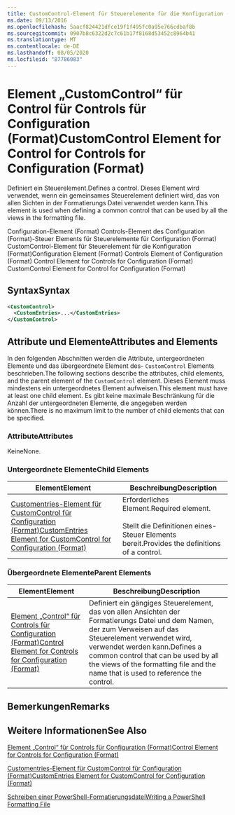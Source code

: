 ```yaml
---
title: CustomControl-Element für Steuerelemente für die Konfiguration (Format) | Microsoft-Dokumentation
ms.date: 09/13/2016
ms.openlocfilehash: 5aacf824421dfce19f1f495fc0a95e766cdbaf8b
ms.sourcegitcommit: 0907b8c6322d2c7c61b17f8168d53452c8964b41
ms.translationtype: MT
ms.contentlocale: de-DE
ms.lasthandoff: 08/05/2020
ms.locfileid: "87786083"
---
```

# <a name="customcontrol-element-for-control-for-controls-for-configuration-format"></a><span data-ttu-id="f7389-102">Element „CustomControl“ für Control für Controls für Configuration (Format)</span><span class="sxs-lookup"><span data-stu-id="f7389-102">CustomControl Element for Control for Controls for Configuration (Format)</span></span>

<span data-ttu-id="f7389-103">Definiert ein Steuerelement.</span><span class="sxs-lookup"><span data-stu-id="f7389-103">Defines a control.</span></span> <span data-ttu-id="f7389-104">Dieses Element wird verwendet, wenn ein gemeinsames Steuerelement definiert wird, das von allen Sichten in der Formatierungs Datei verwendet werden kann.</span><span class="sxs-lookup"><span data-stu-id="f7389-104">This element is used when defining a common control that can be used by all the views in the formatting file.</span></span>

<span data-ttu-id="f7389-105">Configuration-Element (Format) Controls-Element des Configuration (Format)-Steuer Elements für Steuerelemente für Configuration (Format) CustomControl-Element für Steuerelement für die Konfiguration (Format)</span><span class="sxs-lookup"><span data-stu-id="f7389-105">Configuration Element (Format) Controls Element of Configuration (Format) Control Element for Controls for Configuration (Format) CustomControl Element for Control for Configuration (Format)</span></span>

## <a name="syntax"></a><span data-ttu-id="f7389-106">Syntax</span><span class="sxs-lookup"><span data-stu-id="f7389-106">Syntax</span></span>

```xml
<CustomControl>
  <CustomEntries>...</CustomEntries>
</CustomControl>
```

## <a name="attributes-and-elements"></a><span data-ttu-id="f7389-107">Attribute und Elemente</span><span class="sxs-lookup"><span data-stu-id="f7389-107">Attributes and Elements</span></span>

<span data-ttu-id="f7389-108">In den folgenden Abschnitten werden die Attribute, untergeordneten Elemente und das übergeordnete Element des- `CustomControl` Elements beschrieben.</span><span class="sxs-lookup"><span data-stu-id="f7389-108">The following sections describe the attributes, child elements, and the parent element of the `CustomControl` element.</span></span> <span data-ttu-id="f7389-109">Dieses Element muss mindestens ein untergeordnetes Element aufweisen.</span><span class="sxs-lookup"><span data-stu-id="f7389-109">This element must have at least one child element.</span></span> <span data-ttu-id="f7389-110">Es gibt keine maximale Beschränkung für die Anzahl der untergeordneten Elemente, die angegeben werden können.</span><span class="sxs-lookup"><span data-stu-id="f7389-110">There is no maximum limit to the number of child elements that can be specified.</span></span>

### <a name="attributes"></a><span data-ttu-id="f7389-111">Attribute</span><span class="sxs-lookup"><span data-stu-id="f7389-111">Attributes</span></span>

<span data-ttu-id="f7389-112">Keine</span><span class="sxs-lookup"><span data-stu-id="f7389-112">None.</span></span>

### <a name="child-elements"></a><span data-ttu-id="f7389-113">Untergeordnete Elemente</span><span class="sxs-lookup"><span data-stu-id="f7389-113">Child Elements</span></span>

|<span data-ttu-id="f7389-114">Element</span><span class="sxs-lookup"><span data-stu-id="f7389-114">Element</span></span>|<span data-ttu-id="f7389-115">Beschreibung</span><span class="sxs-lookup"><span data-stu-id="f7389-115">Description</span></span>|
|-------------|-----------------|
|[<span data-ttu-id="f7389-116">Customentries-Element für CustomControl für Configuration (Format)</span><span class="sxs-lookup"><span data-stu-id="f7389-116">CustomEntries Element for CustomControl for Configuration (Format)</span></span>](./customentries-element-for-customcontrol-for-controls-for-configuration-format.md)|<span data-ttu-id="f7389-117">Erforderliches Element.</span><span class="sxs-lookup"><span data-stu-id="f7389-117">Required element.</span></span><br /><br /> <span data-ttu-id="f7389-118">Stellt die Definitionen eines-Steuer Elements bereit.</span><span class="sxs-lookup"><span data-stu-id="f7389-118">Provides the definitions of a control.</span></span>|

### <a name="parent-elements"></a><span data-ttu-id="f7389-119">Übergeordnete Elemente</span><span class="sxs-lookup"><span data-stu-id="f7389-119">Parent Elements</span></span>

|<span data-ttu-id="f7389-120">Element</span><span class="sxs-lookup"><span data-stu-id="f7389-120">Element</span></span>|<span data-ttu-id="f7389-121">Beschreibung</span><span class="sxs-lookup"><span data-stu-id="f7389-121">Description</span></span>|
|-------------|-----------------|
|[<span data-ttu-id="f7389-122">Element „Control“ für Controls für Configuration (Format)</span><span class="sxs-lookup"><span data-stu-id="f7389-122">Control Element for Controls for Configuration (Format)</span></span>](./control-element-for-controls-for-configuration-format.md)|<span data-ttu-id="f7389-123">Definiert ein gängiges Steuerelement, das von allen Ansichten der Formatierungs Datei und dem Namen, der zum Verweisen auf das Steuerelement verwendet wird, verwendet werden kann.</span><span class="sxs-lookup"><span data-stu-id="f7389-123">Defines a common control that can be used by all the views of the formatting file and the name that is used to reference the control.</span></span>|

## <a name="remarks"></a><span data-ttu-id="f7389-124">Bemerkungen</span><span class="sxs-lookup"><span data-stu-id="f7389-124">Remarks</span></span>

## <a name="see-also"></a><span data-ttu-id="f7389-125">Weitere Informationen</span><span class="sxs-lookup"><span data-stu-id="f7389-125">See Also</span></span>

[<span data-ttu-id="f7389-126">Element „Control“ für Controls für Configuration (Format)</span><span class="sxs-lookup"><span data-stu-id="f7389-126">Control Element for Controls for Configuration (Format)</span></span>](./control-element-for-controls-for-configuration-format.md)

[<span data-ttu-id="f7389-127">Customentries-Element für CustomControl für Configuration (Format)</span><span class="sxs-lookup"><span data-stu-id="f7389-127">CustomEntries Element for CustomControl for Configuration (Format)</span></span>](./customentries-element-for-customcontrol-for-controls-for-configuration-format.md)

[<span data-ttu-id="f7389-128">Schreiben einer PowerShell-Formatierungsdatei</span><span class="sxs-lookup"><span data-stu-id="f7389-128">Writing a PowerShell Formatting File</span></span>](./writing-a-powershell-formatting-file.md)
